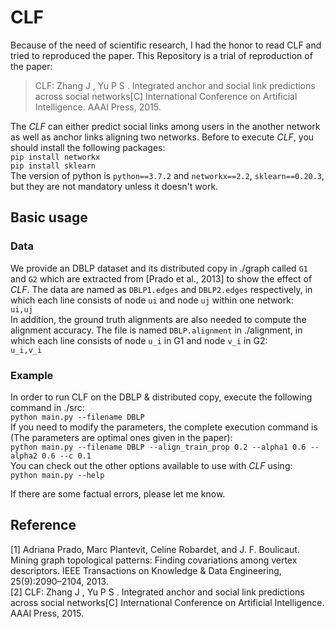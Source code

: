 # CLF
Because of the need of scientific research, I had the honor to read CLF and tried to reproduced the paper. This Repository is a trial of reproduction of the paper:  
  >CLF: Zhang J , Yu P S . Integrated anchor and social link predictions across social networks[C] International Conference on Artificial Intelligence. AAAI Press, 2015.

The *CLF* can either predict social links among users in the another network as well as anchor links aligning two networks.
Before to execute *CLF*, you should install the following packages:  
``pip install networkx``  
``pip install sklearn``  
The version of python is ``python==3.7.2`` and ``networkx==2.2``, ``sklearn==0.20.3``, but they are not mandatory unless it doesn't work.  
## Basic usage  
### Data  
We provide an DBLP dataset and its distributed copy in ./graph called ``G1`` and ``G2`` which are extracted from [Prado et al., 2013] to show the effect of *CLF*. The data are named as ``DBLP1.edges`` and ``DBLP2.edges`` respectively, in which each line consists of node ``ui`` and node ``uj`` within one network:  
``ui,uj``  
In addition, the ground truth alignments are also needed to compute the alignment accuracy. The file is named ``DBLP.alignment`` in ./alignment, in which each line consists of node ``u_i`` in G1 and node ``v_i`` in G2:  
``u_i,v_i``  

### Example  
In order to run CLF on the DBLP & distributed copy, execute the following command in ./src:  
``python main.py --filename DBLP``  
If you need to modify the parameters, the complete execution command is (The parameters are optimal ones given in the paper):  
``python main.py --filename DBLP --align_train_prop 0.2 --alpha1 0.6 --alpha2 0.6 --c 0.1``  
You can check out the other options available to use with *CLF* using:  
``python main.py --help``  

If there are some factual errors, please let me know.
## Reference  
[1] Adriana Prado, Marc Plantevit, Celine Robardet, and J. F. Boulicaut. Mining graph topological patterns: Finding covariations among vertex descriptors. IEEE Transactions on Knowledge & Data Engineering, 25(9):2090–2104, 2013.  
[2] CLF: Zhang J , Yu P S . Integrated anchor and social link predictions across social networks[C] International Conference on Artificial Intelligence. AAAI Press, 2015.
